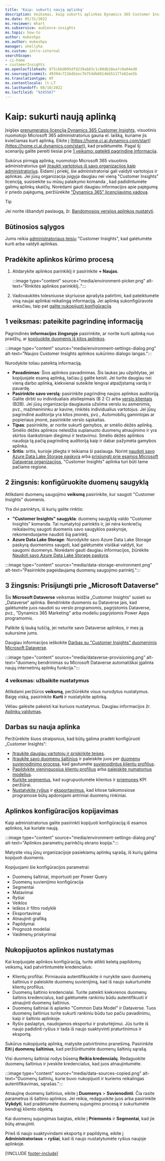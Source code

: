 ```yaml
---
title: 'Kaip: sukurti naują aplinką'
description: Veiksmai, kaip sukurti aplinkas Dynamics 365 Customer Insights.
ms.date: 05/31/2022
ms.reviewer: mhart
ms.subservice: audience-insights
ms.topic: how-to
author: mukeshpo
ms.author: mukeshpo
manager: shellyha
ms.custom: intro-internal
searchScope:
- ci-home
- customerInsights
ms.openlocfilehash: 875cbbd095dfd239ab83c1c80db28ea7c0a04ed0
ms.sourcegitcommit: 49394c7216db1ec7b754db6014b651177e82ae5b
ms.translationtype: HT
ms.contentlocale: lt-LT
ms.lasthandoff: 08/10/2022
ms.locfileid: "9245567"
---
```

# <a name="how-to-create-a-new-environment"></a>Kaip: sukurti naują aplinką

Įsigijęs [prenumeratos licenciją Dynamics 365 Customer Insights](paid-license.md), visuotinis nuomotojo Microsoft 365 administratorius gauna el. laišką, kuriame jis kviečiamas kurti aplinką. Eikite į [https://home.ci.ai.dynamics.com/start](https://home.ci.ai.dynamics.com/start), kad pradėtumėte. Pagal šį scenarijų galite pereiti tiesiai prie [1 veiksmo: pateikti pagrindinę informaciją](#step-1-provide-basic-information).

Sukūrus pirmąją aplinką, nuomotojo Microsoft 365 visuotinis administratorius gali [įtraukti vartotojus iš savo organizacijos kaip administratorius](permissions.md). Eidami į priekį, šie administratoriai gali valdyti vartotojus ir aplinkas. Jei jūsų organizacija įsigyja daugiau nei vieną "Customer Insights" licenciją, susisiekite su mūsų palaikymo komanda [,](https://go.microsoft.com/fwlink/?linkid=2079641) kad padidintumėte galimų aplinkų skaičių. Norėdami gauti daugiau informacijos apie pajėgumą ir priedo pajėgumą, peržiūrėkite ["Dynamics 365" licencijavimo vadovą](https://go.microsoft.com/fwlink/?LinkId=866544).

> [!TIP]
> Jei norite išbandyti paslaugą, žr. [Bandomosios versijos aplinkos nustatyti](trial-signup.md).

## <a name="prerequisites"></a>Būtinosios sąlygos

Jums reikia [administratoriaus teisių](permissions.md) "Customer Insights", kad galėtumėte kurti arba valdyti aplinkas.

## <a name="start-the-environment-creation-process"></a>Pradėkite aplinkos kūrimo procesą

1. Atidarykite aplinkos parinkiklį ir pasirinkite **+ Naujas**.
  
   :::image type="content" source="media/environment-picker.png" alt-text="Rinkitės aplinkos parinkiklį..":::

1. Vadovaukitės tolesniuose skyriuose aprašyta patirtimi, kad pateiktumėte visą naujai aplinkai reikalingą informaciją. Jei aplinką sukonfigūravote anksčiau, taip pat [galite nukopijuoti konfigūraciją](#copy-the-environment-configuration).

## <a name="step-1-provide-basic-information"></a>1 veiksmas: pateikite pagrindinę informaciją

Pagrindinės **informacijos žingsnyje** pasirinkite, ar norite kurti aplinką nuo pradžių, ar [kopijuokite duomenis iš kitos aplinkos](#copy-the-environment-configuration).

   :::image type="content" source="media/environment-settings-dialog.png" alt-text="Naujos Customer Insights aplinkos sukūrimo dialogo langas.":::

Nurodykite toliau pateiktą informaciją.

- **Pavadinimas**: Šios aplinkos pavadinimas. Šis laukas jau užpildytas, jei kopijuojate esamą aplinką, tačiau jį galite keisti. Jei turite daugiau nei vieną darbo aplinką, kiekvienai suteikite lengvai atpažįstamą vardą ir pavardę.
- **Pasirinkite savo verslą**: pasirinkite pagrindinę naujos aplinkos auditoriją. Galite dirbti su individualiais atsiliepimais (B 2 C) arba [verslo klientais](work-with-business-accounts.md) (B2B). Jei jūsų organizacija daugiausia užsiima verslu su asmenimis, pvz., mažmenininku ar kavine, rinkitės individualius vartotojus. Jei jūsų pagrindinė auditorija yra kitos įmonės, pvz., Automobilių gamintojas ar popieriaus įmonė, pasirinkite verslo sąskaitas.
- **Tipas**: pasirinkite, ar norite sukurti gamybos, ar smėlio dėžės aplinką. Smėlio dėžės aplinkos neleidžia suplanuoto duomenų atnaujinimo ir yra skirtos išankstiniam diegimui ir testavimui. Smėlio dėžės aplinkos naudoja tą pačią pagrindinę auditoriją kaip ir dabar pažymėta gamybos aplinka.
- **Sritis**: sritis, kurioje įdiegta ir teikiama ši paslauga. Norint [naudoti savo Azure Data Lake Storage paskyrą](own-data-lake-storage.md) arba [prisijungti prie esamos Microsoft Dataverse organizacijos](customer-insights-dataverse.md), "Customer Insights" aplinka turi būti tame pačiame regione.

## <a name="step-2-configure-data-storage"></a>2 žingsnis: konfigūruokite duomenų saugyklą

Atlikdami duomenų saugojimo **veiksmą** pasirinkite, kur saugoti "Customer Insights" duomenis.

Yra dvi parinktys, iš kurių galite rinktis:

- **"Customer Insights" saugykla**: duomenų saugyklą valdo "Customer Insights" komanda. Tai numatytoji parinktis ir, jei nėra konkrečių reikalavimų saugoti duomenis savo saugyklos paskyroje, rekomenduojame naudoti šią parinktį.
- **Azure Data Lake Storage**: Nurodykite savo Azure Data Lake Storage paskyrą duomenims saugoti, kad galėtumėte visiškai valdyti, kur saugomi duomenys. Norėdami gauti daugiau informacijos, žiūrėkite [Naudoti savo Azure Data Lake Storage paskyrą](own-data-lake-storage.md).

:::image type="content" source="media/data-storage-environment.png" alt-text="Pasirinkite pageidaujamą duomenų saugojimo parinktį.":::

## <a name="step-3-connect-to-microsoft-dataverse"></a>3 žingsnis: Prisijungti prie „Microsoft Dataverse“

Šis **Microsoft Dataverse** veiksmas leidžia „Customer Insights“ susieti su „Dataverse“ aplinka. Bendrinkite duomenis su Dataverse jais, kad galėtumėte juos naudoti su verslo programomis, pagrįstomis Dataverse, pvz., "Dynamics 365 Marketing" arba modeliu pagrįstomis Power Apps programomis.

Palikite šį lauką tuščią, jei neturite savo Dataverse aplinkos, ir mes ją sukursime jums.

Daugiau informacijos ieškokite [Darbas su "Customer Insights" duomenimis Microsoft Dataverse](customer-insights-dataverse.md).

:::image type="content" source="media/dataverse-provisioning.png" alt-text="duomenų bendrinimas su Microsoft Dataverse automatiškai įgalinta naujų internetinių aplinkų funkcija.":::

### <a name="step-4-finalize-the-settings"></a>4 veiksmas: užbaikite nustatymus

Atlikdami peržiūros **veiksmą**, peržiūrėkite visus nurodytus nustatymus. Baigę viską, pasirinkite **Kurti** ir nustatykite aplinką.

Vėliau galėsite pakeisti kai kuriuos nustatymus. Daugiau informacijos žr. [Aplinkų valdymas](manage-environments.md).

## <a name="work-with-your-new-environment"></a>Darbas su nauja aplinka

Peržiūrėkite šiuos straipsnius, kad būtų galima pradėti konfigūruoti „Customer Insights“:

- [Įtraukite daugiau vartotojų ir priskirkite teises](permissions.md).
- [Įtraukite savo duomenų šaltinius](data-sources.md) ir paleiskite juos per [duomenų suvienodinimo procesą](data-unification.md), kad gautumėte [suvienodintus klientų profilius](customer-profiles.md).
- [Papildykite vieninguosius klientų profilius](enrichment-hub.md) arba [paleiskite numatomus modelius](predictions-overview.md).
- [Kurkite segmentus](segments.md), kad sugrupuotumėte klientus ir [priemones](measures.md) KPI peržiūrai.
- [Nustatykite ryšius](connections.md) ir [eksportavimus](export-destinations.md), kad kitose taikomosiose programose būtų apdorojami antriniai duomenų rinkiniai.

## <a name="copy-the-environment-configuration"></a>Aplinkos konfigūracijos kopijavimas

Kaip administratorius galite pasirinkti kopijuoti konfigūraciją iš esamos aplinkos, kai kuriate naują.

:::image type="content" source="media/environment-settings-dialog.png" alt-text="Aplinkos parametrų parinkčių ekrano kopija.":::

Matysite visų jūsų organizacijoje pasiekiamų aplinkų sąrašą, iš kurių galima kopijuoti duomenis.

Kopijuojami šie konfigūracijos parametrai:

- Duomenų šaltiniai, importuoti per Power Query
- Duomenų suvienijimo konfigūracija
- Segmentai
- Matavimai
- Ryšiai
- Veiklos
- Ieškos ir filtro rodyklė
- Eksportavimai
- Atnaujinti grafiką
- Papildymai
- Prognozė modeliai
- Vaidmenų priskyrimai

## <a name="set-up-a-copied-environment"></a>Nukopijuotos aplinkos nustatymas

Kai kopijuojate aplinkos konfigūraciją, turite atlikti keletą papildomų veiksmų, kad patvirtintumėte kredencialus:

- Klientų profiliai. Pirmiausia autentifikuokite ir nurykite savo duomenų šaltinius ir paleiskite duomenų suvienijimą, kad iš naujo sukurtumėte klientų profilius.
- Duomenų šaltinio kredencialai. Turite pateikti kiekvienos duomenų šaltinis kredencialus, kad galėtumėte rankiniu būdu autentifikuoti ir atnaujinti duomenų šaltinius.
- Duomenų šaltiniai iš aplanko "Common Data Model" ir Dataverse. Tuos duomenų šaltinius turite sukurti rankiniu būdu tuo pačiu pavadinimu, kaip ir šaltinio aplinkoje.
- Ryšio paslaptys, naudojamos eksportui ir praturtėjimui. Jūs turite iš naujo padidinti ryšius ir tada iš naujo suaktyvinti praturtinimus ir eksportą.

Sukūrus nukopijuotą aplinką, matysite patvirtinimo pranešimą. Pasirinkite **Eiti į duomenų šaltinius**, kad peržiūrėtumėte duomenų šaltinių sąrašą.

Visi duomenų šaltiniai rodys būseną **Reikia kredencialų**. Redaguokite duomenų šaltinius ir įveskite kredencialus, kad juos atnaujintumėte.

:::image type="content" source="media/data-sources-copied.png" alt-text="Duomenų šaltinių, kurie buvo nukopijuoti ir kuriems reikalingas autentifikavimas, sąrašas.":::

Atnaujinę duomenų šaltinius, eikite į **Duomenys** > **Suvienodinti**. Čia rasite parametrus iš šaltinio aplinkos. Jei reikia, redaguokite juos arba pasirinkite **Vykdyti**, kad pradėtumėte duomenų sujungimo procesą ir sukurtumėte bendrąjį kliento objektą.

Kai duomenų sujungimas baigtas, eikite į **Priemonės** ir **Segmentai**, kad jie būtų atnaujinti.

Prieš iš naujo suaktyvindami eksportą ir papildymą, eikite į **Administratoriaus** > **ryšiai**, kad iš naujo nustatytumėte ryšius naujoje aplinkoje.

[!INCLUDE [footer-include](includes/footer-banner.md)]
